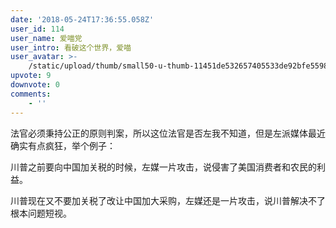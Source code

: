 ```yaml
---
date: '2018-05-24T17:36:55.058Z'
user_id: 114
user_name: 爱喵党
user_intro: 看破这个世界，爱喵
user_avatar: >-
    /static/upload/thumb/small50-u-thumb-11451de532657405533de92bfe55986c313491a82b3.png
upvote: 9
downvote: 0
comments:
    - ''
---
```


法官必须秉持公正的原则判案，所以这位法官是否左我不知道，但是左派媒体最近确实有点疯狂，举个例子：

川普之前要向中国加关税的时候，左媒一片攻击，说侵害了美国消费者和农民的利益。

川普现在又不要加关税了改让中国加大采购，左媒还是一片攻击，说川普解决不了根本问题短视。
